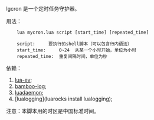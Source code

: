 
lgcron 是一个定时任务守护器。

用法：
```
    lua mycron.lua script [start_time] [repeated_time]

    script:		要执行的shell脚本（可以包含行内语法）
    start_time:  	0~24  从某一个小时开始，单位为小时
    repeated_time:	重复间隔时间，单位为秒
```

依赖：

1. [lua-ev](https://github.com/brimworks/lua-ev);
2. [bamboo-log](https://github.com/daogangtang/bamboo-log);
3. [luadaemon](https://github.com/smherwig/lua-daemon.git);
4. [lualogging](luarocks install lualogging);



注意：本脚本用的时区是中国标准时间。

